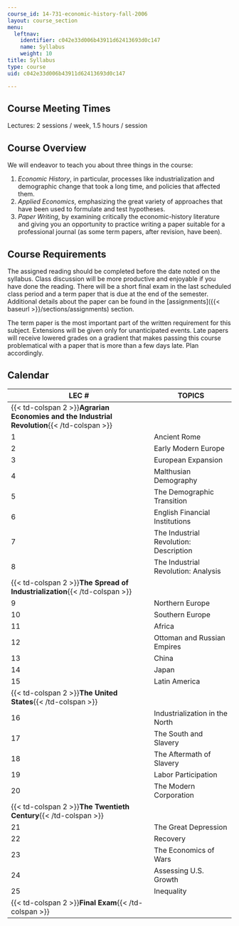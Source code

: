 ```yaml
---
course_id: 14-731-economic-history-fall-2006
layout: course_section
menu:
  leftnav:
    identifier: c042e33d006b43911d62413693d0c147
    name: Syllabus
    weight: 10
title: Syllabus
type: course
uid: c042e33d006b43911d62413693d0c147

---
```


Course Meeting Times
--------------------

Lectures: 2 sessions / week, 1.5 hours / session

Course Overview
---------------

We will endeavor to teach you about three things in the course:

1.  _Economic History_, in particular, processes like industrialization and demographic change that took a long time, and policies that affected them.
2.  _Applied Economics_, emphasizing the great variety of approaches that have been used to formulate and test hypotheses.
3.  _Paper Writing_, by examining critically the economic-history literature and giving you an opportunity to practice writing a paper suitable for a professional journal (as some term papers, after revision, have been).

Course Requirements
-------------------

The assigned reading should be completed before the date noted on the syllabus. Class discussion will be more productive and enjoyable if you have done the reading. There will be a short final exam in the last scheduled class period and a term paper that is due at the end of the semester. Additional details about the paper can be found in the [assignments]({{< baseurl >}}/sections/assignments) section.

The term paper is the most important part of the written requirement for this subject. Extensions will be given only for unanticipated events. Late papers will receive lowered grades on a gradient that makes passing this course problematical with a paper that is more than a few days late. Plan accordingly.

Calendar
--------

| LEC # | TOPICS |
| --- | --- |
| {{< td-colspan 2 >}}**Agrarian Economies and the Industrial Revolution**{{< /td-colspan >}} ||
| 1 | Ancient Rome |
| 2 | Early Modern Europe |
| 3 | European Expansion |
| 4 | Malthusian Demography |
| 5 | The Demographic Transition |
| 6 | English Financial Institutions |
| 7 | The Industrial Revolution: Description |
| 8 | The Industrial Revolution: Analysis |
| {{< td-colspan 2 >}}**The Spread of Industrialization**{{< /td-colspan >}} ||
| 9 | Northern Europe |
| 10 | Southern Europe |
| 11 | Africa |
| 12 | Ottoman and Russian Empires |
| 13 | China |
| 14 | Japan |
| 15 | Latin America |
| {{< td-colspan 2 >}}**The United States**{{< /td-colspan >}} ||
| 16 | Industrialization in the North |
| 17 | The South and Slavery |
| 18 | The Aftermath of Slavery |
| 19 | Labor Participation |
| 20 | The Modern Corporation |
| {{< td-colspan 2 >}}**The Twentieth Century**{{< /td-colspan >}} ||
| 21 | The Great Depression |
| 22 | Recovery |
| 23 | The Economics of Wars |
| 24 | Assessing U.S. Growth |
| 25 | Inequality |
| {{< td-colspan 2 >}}**Final Exam**{{< /td-colspan >}} |